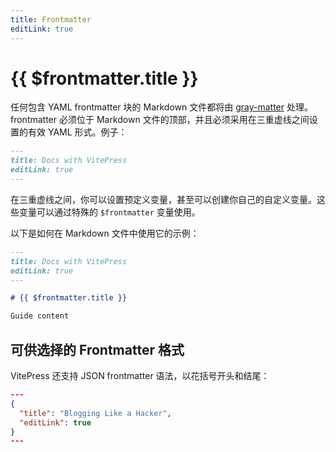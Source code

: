 ```yaml
---
title: Frontmatter
editLink: true
---
```

# {{ $frontmatter.title }}

任何包含 YAML frontmatter 块的 Markdown 文件都将由 [gray-matter](https://github.com/jonschlinkert/gray-matter) 处理。 frontmatter 必须位于 Markdown 文件的顶部，并且必须采用在三重虚线之间设置的有效 YAML 形式。例子：

```md
---
title: Docs with VitePress
editLink: true
---
```

在三重虚线之间，你可以设置预定义变量，甚至可以创建你自己的自定义变量。这些变量可以通过特殊的 `$frontmatter` 变量使用。

以下是如何在 Markdown 文件中使用它的示例：

```md
---
title: Docs with VitePress
editLink: true
---

# {{ $frontmatter.title }}

Guide content
```

## 可供选择的 Frontmatter 格式

VitePress 还支持 JSON frontmatter 语法，以花括号开头和结尾：

```json
---
{
  "title": "Blogging Like a Hacker",
  "editLink": true
}
---
```

